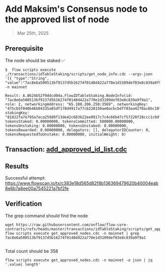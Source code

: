 # Add Maksim's Consensus node to the approved list of node

> Mar 25th, 2025

## Prerequisite

The node should be staked :white_check_mark:
```shell
$  flow scripts execute ./transactions/idTableStaking/scripts/get_node_info.cdc --args-json  '[{ "type":"String", "value":"7ac8e6a500513bf9137d5b16274f0148d422a770e1d3109def03e8c839a9f9a1"}]'  -n mainnet

Result: A.8624b52f9ddcd04a.FlowIDTableStaking.NodeInfo(id: "7ac8e6a500513bf9137d5b16274f0148d422a770e1d3109def03e8c839a9f9a1", role: 2, networkingAddress: "65.108.206.250:3569", networkingKey: "475cb5f040b46b04335a85df178d4917a77cb228150ae0acbcbdff03aa42f0ac6bc10fdb3ad99ef75bd46152584ceae4aab18822ab142c595b7a5f153fffcde1", stakingKey: "81822fa7e795a7eca259d0f13de42c683622ee0917c7c4c66b47cf57220f28ccc1c0df6c911ba35146c05cc7cbdb6bd51273d3537ca127897930f5419c981d948c74731497d5bb5436b0a4172035e15d7a64165589beca4dd5f5030a00dbb8d1", tokensStaked: 0.00000000, tokensCommitted: 500000.00000000, tokensUnstaking: 0.00000000, tokensUnstaked: 0.00000000, tokensRewarded: 0.00000000, delegators: [], delegatorIDCounter: 0, tokensRequestedToUnstake: 0.00000000, initialWeight: 0)

```

## Transaction: [add_approved_id_list.cdc](../../../../templates/add_approved_id_list.cdc)

## Results

Successful attempt: https://www.flowscan.io/tx/c383e18d565d82f8b136369479620b40004eab8e6b7a8ee00a7545221a7bf2fe

## Verification

The grep command should find the node
```shell
wget https://raw.githubusercontent.com/onflow/flow-core-contracts/refs/heads/master/transactions/idTableStaking/scripts/get_approved_nodes.cdc
flow scripts execute get_approved_nodes.cdc -n mainnet | grep 7ac8e6a500513bf9137d5b16274f0148d422a770e1d3109def03e8c839a9f9a1


```

Total count should be 358
```shell
flow scripts execute get_approved_nodes.cdc -n mainnet -o json | jq '.value| length'
```